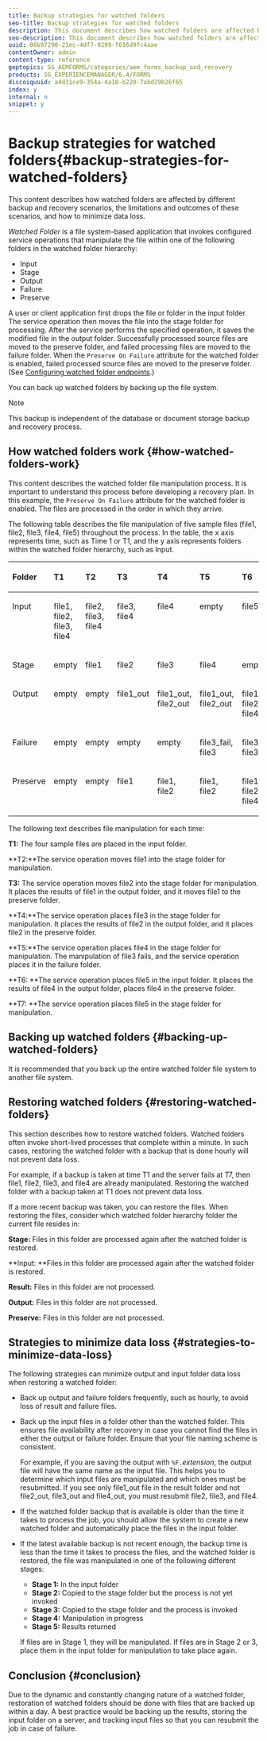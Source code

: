 ```yaml
---
title: Backup strategies for watched folders
seo-title: Backup strategies for watched folders
description: This document describes how watched folders are affected by different backup and recovery scenarios, the limitations and outcomes of these scenarios, and how to minimize data loss.
seo-description: This document describes how watched folders are affected by different backup and recovery scenarios, the limitations and outcomes of these scenarios, and how to minimize data loss.
uuid: 06b97290-21ec-4df7-9299-f616d9fc4aae
contentOwner: admin
content-type: reference
geptopics: SG_AEMFORMS/categories/aem_forms_backup_and_recovery
products: SG_EXPERIENCEMANAGER/6.4/FORMS
discoiquuid: a4d31ce9-354a-4a18-b220-7abd29b26f65
index: y
internal: n
snippet: y
---
```


# Backup strategies for watched folders{#backup-strategies-for-watched-folders}

This content describes how watched folders are affected by different backup and recovery scenarios, the limitations and outcomes of these scenarios, and how to minimize data loss.

*Watched Folder* is a file system-based application that invokes configured service operations that manipulate the file within one of the following folders in the watched folder hierarchy:

* Input
* Stage
* Output
* Failure
* Preserve

A user or client application first drops the file or folder in the input folder. The service operation then moves the file into the stage folder for processing. After the service performs the specified operation, it saves the modified file in the output folder. Successfully processed source files are moved to the preserve folder, and failed processing files are moved to the failure folder. When the `Preserve On Failure` attribute for the watched folder is enabled, failed processed source files are moved to the preserve folder. (See [Configuring watched folder endpoints](../../../forms/using/admin-help/configuring-watched-folder-endpoints.md#configuring-watched-folder-endpoints).)

You can back up watched folders by backing up the file system.

>[!NOTE]
>
>This backup is independent of the database or document storage backup and recovery process.

## How watched folders work {#how-watched-folders-work}

This content describes the watched folder file manipulation process. It is important to understand this process before developing a recovery plan. In this example, the `Preserve On Failure` attribute for the watched folder is enabled. The files are processed in the order in which they arrive.

The following table describes the file manipulation of five sample files (file1, file2, file3, file4, file5) throughout the process. In the table, the x axis represents time, such as Time 1 or T1, and the y axis represents folders within the watched folder hierarchy, such as Input.

<table cellpadding="4" cellspacing="0">
 <thead align="left">
  <tr>
   <th class="cellrowborder" id="d19e31195" valign="top" width="NaN%"><p>Folder</p></th> 
   <th class="cellrowborder" id="d19e31198" valign="top" width="NaN%"><p>T1</p></th> 
   <th class="cellrowborder" id="d19e31201" valign="top" width="NaN%"><p>T2</p></th> 
   <th class="cellrowborder" id="d19e31204" valign="top" width="NaN%"><p>T3</p></th> 
   <th class="cellrowborder" id="d19e31207" valign="top" width="NaN%"><p>T4</p></th> 
   <th class="cellrowborder" id="d19e31210" valign="top" width="NaN%"><p>T5</p></th> 
   <th class="cellrowborder" id="d19e31213" valign="top" width="NaN%"><p>T6</p></th> 
   <th class="cellrowborder" id="d19e31216" valign="top" width="NaN%"><p>T7</p></th> 
  </tr> 
 </thead> 
 <tbody>
  <tr>
   <td class="cellrowborder" headers="d19e31195 " valign="top" width="NaN%"><p>Input</p></td> 
   <td class="cellrowborder" headers="d19e31198 " valign="top" width="NaN%"><p>file1, file2, file3, file4</p></td> 
   <td class="cellrowborder" headers="d19e31201 " valign="top" width="NaN%"><p>file2, file3, file4</p></td> 
   <td class="cellrowborder" headers="d19e31204 " valign="top" width="NaN%"><p>file3, file4</p></td> 
   <td class="cellrowborder" headers="d19e31207 " valign="top" width="NaN%"><p>file4</p></td> 
   <td class="cellrowborder" headers="d19e31210 " valign="top" width="NaN%"><p>empty</p></td> 
   <td class="cellrowborder" headers="d19e31213 " valign="top" width="NaN%"><p>file5</p></td> 
   <td class="cellrowborder" headers="d19e31216 " valign="top" width="NaN%"><p>empty</p></td> 
  </tr> 
  <tr>
   <td class="cellrowborder" headers="d19e31195 " valign="top" width="NaN%"><p>Stage</p></td> 
   <td class="cellrowborder" headers="d19e31198 " valign="top" width="NaN%"><p>empty</p></td> 
   <td class="cellrowborder" headers="d19e31201 " valign="top" width="NaN%"><p>file1</p></td> 
   <td class="cellrowborder" headers="d19e31204 " valign="top" width="NaN%"><p>file2</p></td> 
   <td class="cellrowborder" headers="d19e31207 " valign="top" width="NaN%"><p>file3</p></td> 
   <td class="cellrowborder" headers="d19e31210 " valign="top" width="NaN%"><p>file4</p></td> 
   <td class="cellrowborder" headers="d19e31213 " valign="top" width="NaN%"><p>empty</p></td> 
   <td class="cellrowborder" headers="d19e31216 " valign="top" width="NaN%"><p>file5</p></td> 
  </tr> 
  <tr>
   <td class="cellrowborder" headers="d19e31195 " valign="top" width="NaN%"><p>Output</p></td> 
   <td class="cellrowborder" headers="d19e31198 " valign="top" width="NaN%"><p>empty</p></td> 
   <td class="cellrowborder" headers="d19e31201 " valign="top" width="NaN%"><p>empty</p></td> 
   <td class="cellrowborder" headers="d19e31204 " valign="top" width="NaN%"><p>file1_out</p></td> 
   <td class="cellrowborder" headers="d19e31207 " valign="top" width="NaN%"><p>file1_out, file2_out</p></td> 
   <td class="cellrowborder" headers="d19e31210 " valign="top" width="NaN%"><p>file1_out, file2_out</p></td> 
   <td class="cellrowborder" headers="d19e31213 " valign="top" width="NaN%"><p>file1_out, file2_out, file4_out</p></td> 
   <td class="cellrowborder" headers="d19e31216 " valign="top" width="NaN%"><p>file1_out, file2_out, file4_out</p></td> 
  </tr> 
  <tr>
   <td class="cellrowborder" headers="d19e31195 " valign="top" width="NaN%"><p>Failure</p></td> 
   <td class="cellrowborder" headers="d19e31198 " valign="top" width="NaN%"><p>empty</p></td> 
   <td class="cellrowborder" headers="d19e31201 " valign="top" width="NaN%"><p>empty</p></td> 
   <td class="cellrowborder" headers="d19e31204 " valign="top" width="NaN%"><p>empty</p></td> 
   <td class="cellrowborder" headers="d19e31207 " valign="top" width="NaN%"><p>empty</p></td> 
   <td class="cellrowborder" headers="d19e31210 " valign="top" width="NaN%"><p>file3_fail, file3 </p></td> 
   <td class="cellrowborder" headers="d19e31213 " valign="top" width="NaN%"><p>file3_fail, file3 </p></td> 
   <td class="cellrowborder" headers="d19e31216 " valign="top" width="NaN%"><p>file3_fail, file3 </p></td> 
  </tr> 
  <tr>
   <td class="cellrowborder" headers="d19e31195 " valign="top" width="NaN%"><p>Preserve</p></td> 
   <td class="cellrowborder" headers="d19e31198 " valign="top" width="NaN%"><p>empty</p></td> 
   <td class="cellrowborder" headers="d19e31201 " valign="top" width="NaN%"><p>empty</p></td> 
   <td class="cellrowborder" headers="d19e31204 " valign="top" width="NaN%"><p>file1 </p></td> 
   <td class="cellrowborder" headers="d19e31207 " valign="top" width="NaN%"><p>file1, file2 </p></td> 
   <td class="cellrowborder" headers="d19e31210 " valign="top" width="NaN%"><p>file1, file2 </p></td> 
   <td class="cellrowborder" headers="d19e31213 " valign="top" width="NaN%"><p>file1, file2, file4 </p></td> 
   <td class="cellrowborder" headers="d19e31216 " valign="top" width="NaN%"><p>file1, file2, file4 </p></td> 
  </tr> 
 </tbody> 
</table>

The following text describes file manipulation for each time:

**T1:** The four sample files are placed in the input folder.

**T2:**The service operation moves file1 into the stage folder for manipulation.

**T3:** The service operation moves file2 into the stage folder for manipulation. It places the results of file1 in the output folder, and it moves file1 to the preserve folder.

**T4:**The service operation places file3 in the stage folder for manipulation. It places the results of file2 in the output folder, and it places file2 in the preserve folder.

**T5:**The service operation places file4 in the stage folder for manipulation. The manipulation of file3 fails, and the service operation places it in the failure folder.

**T6: **The service operation places file5 in the input folder. It places the results of file4 in the output folder, places file4 in the preserve folder.

**T7: **The service operation places file5 in the stage folder for manipulation.

## Backing up watched folders {#backing-up-watched-folders}

It is recommended that you back up the entire watched folder file system to another file system.

## Restoring watched folders {#restoring-watched-folders}

This section describes how to restore watched folders. Watched folders often invoke short-lived processes that complete within a minute. In such cases, restoring the watched folder with a backup that is done hourly will not prevent data loss.

For example, if a backup is taken at time T1 and the server fails at T7, then file1, file2, file3, and file4 are already manipulated. Restoring the watched folder with a backup taken at T1 does not prevent data loss.

If a more recent backup was taken, you can restore the files. When restoring the files, consider which watched folder hierarchy folder the current file resides in:

**Stage:** Files in this folder are processed again after the watched folder is restored.

**Input: **Files in this folder are processed again after the watched folder is restored.

**Result:** Files in this folder are not processed.

**Output:** Files in this folder are not processed.

**Preserve:** Files in this folder are not processed.

## Strategies to minimize data loss {#strategies-to-minimize-data-loss}

The following strategies can minimize output and input folder data loss when restoring a watched folder:

* Back up output and failure folders frequently, such as hourly, to avoid loss of result and failure files. 
* Back up the input files in a folder other than the watched folder. This ensures file availability after recovery in case you cannot find the files in either the output or failure folder. Ensure that your file naming scheme is consistent.

  For example, if you are saving the output with `%F.`*extension*, the output file will have the same name as the input file. This helps you to determine which input files are manipulated and which ones must be resubmitted. If you see only file1_out file in the result folder and not file2_out, file3_out and file4_out, you must resubmit file2, file3, and file4.

* If the watched folder backup that is available is older than the time it takes to process the job, you should allow the system to create a new watched folder and automatically place the files in the input folder.
* If the latest available backup is not recent enough, the backup time is less than the time it takes to process the files, and the watched folder is restored, the file was manipulated in one of the following different stages:

    * **Stage 1:** In the input folder
    * **Stage 2:** Copied to the stage folder but the process is not yet invoked
    * **Stage 3:** Copied to the stage folder and the process is invoked
    * **Stage 4:** Manipulation in progress
    * **Stage 5:** Results returned

  If files are in Stage 1, they will be manipulated. If files are in Stage 2 or 3, place them in the input folder for manipulation to take place again.

## Conclusion {#conclusion}

Due to the dynamic and constantly changing nature of a watched folder, restoration of watched folders should be done with files that are backed up within a day. A best practice would be backing up the results, storing the input folder on a server, and tracking input files so that you can resubmit the job in case of failure.
